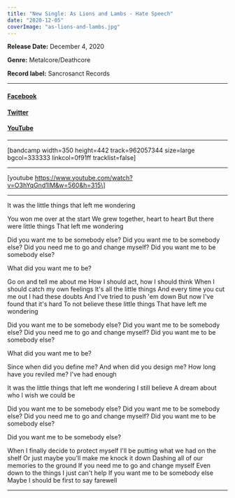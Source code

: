 ```yaml
---
title: "New Single: As Lions and Lambs - Hate Speech"
date: "2020-12-05"
coverImage: "as-lions-and-lambs.jpg"
---
```


**Release Date:** December 4, 2020

**Genre:** Metalcore/Deathcore

**Record label:** Sancrosanct Records

* * *

#### [Facebook](http://www.facebook.com/aslionsandlambs)

#### [Twitter](http://www.twitter.com/aslionsandlambs)

#### [YouTube](http://www.youtube.com/aslionsandlambs)

* * *

\[bandcamp width=350 height=442 track=962057344 size=large bgcol=333333 linkcol=0f91ff tracklist=false\]

* * *

\[youtube https://www.youtube.com/watch?v=O3hYqGnd1IM&w=560&h=315\]

* * *

It was the little things that left me wondering

You won me over at the start We grew together, heart to heart But there were little things That left me wondering

Did you want me to be somebody else? Did you want me to be somebody else? Did you need me to go and change myself? Did you want me to be somebody else?

What did you want me to be?

Go on and tell me about me How I should act, how I should think When I should catch my own feelings It's all the little things And every time you cut me out I had these doubts And I've tried to push 'em down But now I've found that it's hard To not believe these little things That have left me wondering

Did you want me to be somebody else? Did you want me to be somebody else? Did you need me to go and change myself? Did you want me to be somebody else?

What did you want me to be?

Since when did you define me? And when did you design me? How long have you reviled me? I've had enough

It was the little things that left me wondering I still believe A dream about who I wish we could be

Did you want me to be somebody else? Did you want me to be somebody else? Did you need me to go and change myself? Did you want me to be somebody else?

Did you want me to be somebody else?

When I finally decide to protect myself I'll be putting what we had on the shelf Or just maybe you'll make me knock it down Dashing all of our memories to the ground If you need me to go and change myself Even down to the things I just can't help If you want me to be somebody else Maybe I should be first to say farewell

* * *
